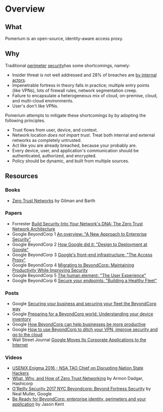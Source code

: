# Overview

## What

Pomerium is an open-source, identity-aware access proxy.

## Why

Traditional [perimeter](https://www.redbooks.ibm.com/redpapers/pdfs/redp4397.pdf) [security](https://en.wikipedia.org/wiki/Perimeter_Security)has some shortcomings, namely:

- Insider threat is not well addressed and 28% of breaches are [by internal actors](http://www.documentwereld.nl/files/2018/Verizon-DBIR_2018-Main_report.pdf).
- Impenetrable fortress in theory falls in practice; multiple entry points (like VPNs), lots of firewall rules, network segmentation creep.
- Failure to encapsulate a heterogeneous mix of cloud, on-premise, cloud, and multi-cloud environments.
- User's don't like VPNs.

Pomerium attempts to mitigate these shortcomings by by adopting the following principles.

- Trust flows from user, device, and context.
- Network location _does not impart trust_. Treat both internal and external networks as completely untrusted.
- Act like you are already breached, because your probably are.
- Every device, user, and application's communication should be authenticated, authorized, and encrypted.
- Policy should be dynamic, and built from multiple sources.

## Resources

### Books

- [Zero Trust Networks](http://shop.oreilly.com/product/0636920052265.do) by Gilman and Barth

### Papers

- Forrester [Build Security Into Your Network's DNA: The Zero Trust Network Architecture](http://www.virtualstarmedia.com/downloads/Forrester_zero_trust_DNA.pdf)
- Google BeyondCorp 1 [An overview: "A New Approach to Enterprise Security"](https://research.google.com/pubs/pub43231.html)
- Google BeyondCorp 2 [How Google did it: "Design to Deployment at Google"](https://research.google.com/pubs/pub44860.html)
- Google BeyondCorp 3 [Google's front-end infrastructure: "The Access Proxy"](https://research.google.com/pubs/pub45728.html)
- Google BeyondCorp 4 [Migrating to BeyondCorp: Maintaining Productivity While Improving Security](https://research.google.com/pubs/pub46134.html)
- Google BeyondCorp 5 [The human element: "The User Experience"](https://research.google.com/pubs/pub46366.html)
- Google BeyondCorp 6 [Secure your endpoints: "Building a Healthy Fleet"](https://ai.google/research/pubs/pub47356)

### Posts

- Google [Securing your business and securing your fleet the BeyondCorp way](https://cloud.google.com/blog/products/identity-security/securing-your-business-and-securing-your-fleet-the-beyondcorp-way)
- Google [Preparing for a BeyondCorp world: Understanding your device inventory](https://cloud.google.com/blog/products/identity-security/preparing-beyondcorp-world-understanding-your-device-inventory)
- Google [How BeyondCorp can help businesses be more productive](https://www.blog.google/products/google-cloud/how-beyondcorp-can-help-businesses-be-more-productive/)
- Google [How to use BeyondCorp to ditch your VPN, improve security and go to the cloud](https://www.blog.google/products/google-cloud/how-use-beyondcorp-ditch-your-vpn-improve-security-and-go-cloud/)
- Wall Street Journal [Google Moves Its Corporate Applications to the Internet](https://blogs.wsj.com/cio/2015/05/11/google-moves-its-corporate-applications-to-the-internet/)

### Videos

- [USENIX Enigma 2016 - NSA TAO Chief on Disrupting Nation State Hackers](https://youtu.be/bDJb8WOJYdA?list=PLKb9-P1fRHxhSmCy5OaYZ5spcY8v3Pbaf)
- [What, Why, and How of Zero Trust Networking](https://youtu.be/eDVHIfVSdIo?list=PLKb9-P1fRHxhSmCy5OaYZ5spcY8v3Pbaf) by Armon Dadgar, Hashicorp
- [O'Reilly Security 2017 NYC Beyondcorp: Beyond Fortress Security](https://youtu.be/oAvDASLehpY?list=PLKb9-P1fRHxhSmCy5OaYZ5spcY8v3Pbaf) by Neal Muller, Google
- [Be Ready for BeyondCorp: enterprise identity, perimeters and your application](https://youtu.be/5UiWAlwok1s?list=PLKb9-P1fRHxhSmCy5OaYZ5spcY8v3Pbaf) by Jason Kent
